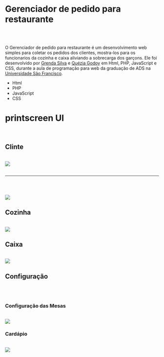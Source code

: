 # Gerenciador de pedido para restaurante

</br></br>

O Gerenciador de pedido para restaurante é um desenvolvimento web simples para coletar os pedidos dos clientes, mostra-los para os funcionarios da cozinha e caixa aliviando a sobrecarga dos garçons. Ele foi desenvolvido por <a href="https://github.com/GrendaCarla">Grenda Silva</a> e <a href="https://github.com/Leckaa">Quézia Godoy</a> em Html, PHP, JavaScript e CSS, durante a aula de programação para web da graduação de ADS na <a href="https://www.usf.edu.br/">Universidade São Francisco</a>.

* Html
* PHP
* JavaScript
* CSS

# printscreen UI

</br>
<h2>Clinte</h2>
</br>

<img align=center src="https://user-images.githubusercontent.com/80162033/116297968-3dceb780-a772-11eb-8f44-7fbf24260ce8.PNG"> 
</br></br>

----

</br></br>

<img align=center src="https://user-images.githubusercontent.com/80162033/116298735-31972a00-a773-11eb-92f3-088354dcea8c.PNG">

</br>
<h2>Cozinha</h2>
</br>

<img align=center src="https://user-images.githubusercontent.com/80162033/116299975-b59de180-a774-11eb-9958-e3deb3c821b0.PNG">

</br>
<h2>Caixa</h2>
</br>

<img align=center src="https://user-images.githubusercontent.com/80162033/116300371-352bb080-a775-11eb-8ec8-84349759957f.PNG">

</br>
<h2>Configuração</h2>
</br>

</br>
<h3>Configuração das Mesas</h3>
</br>

<img align=center src="https://user-images.githubusercontent.com/80162033/116300641-80de5a00-a775-11eb-8d8a-3cdacd4f4433.PNG">

</br>
<h3>Cardápio</h3>
</br>

<img align=center src="https://user-images.githubusercontent.com/80162033/116300800-b1be8f00-a775-11eb-8340-7e62b9fea826.PNG">
